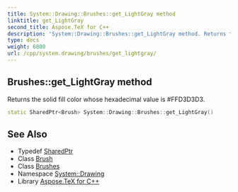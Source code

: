 ```yaml
---
title: System::Drawing::Brushes::get_LightGray method
linktitle: get_LightGray
second_title: Aspose.TeX for C++
description: 'System::Drawing::Brushes::get_LightGray method. Returns the solid fill color whose hexadecimal value is #FFD3D3D3 in C++.'
type: docs
weight: 6800
url: /cpp/system.drawing/brushes/get_lightgray/
---
```

## Brushes::get_LightGray method


Returns the solid fill color whose hexadecimal value is #FFD3D3D3.

```cpp
static SharedPtr<Brush> System::Drawing::Brushes::get_LightGray()
```

## See Also

* Typedef [SharedPtr](../../../system/sharedptr/)
* Class [Brush](../../brush/)
* Class [Brushes](../)
* Namespace [System::Drawing](../../)
* Library [Aspose.TeX for C++](../../../)

